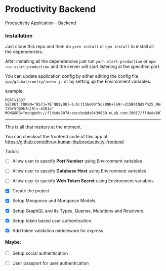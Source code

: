 # Productivity Backend
Productivity Application - Backend

### Installation

Just clone this repo
and then do `yarn install` or `npm install` to install all the dependencies.

After installing all the dependencies just run `yarn start:production` or `npm run start:production` and the server will start listening at the specified port.

You can update application config by either editing the config file `app/global/config/index.js` or by setting up the Environment variables.

example:

```
PORT=1337
SECRET_TOKEN="B57J=7B`NQ$y98|~5;hc715bo09^5oz8NR+]n9r~215B91Nd9P%25_N6r!GHcOKp|18y5-73Dr5^@9k7n]5l<-41D1o"
MONGODB="mongodb://fldsde8074:zxcvbn@ds0439839.mLab.com:29017/fldsde8074"
```


---

This is all that matters at the moment.

You can checkout the frontend code of this app at https://github.com/dhruv-kumar-jha/productivity-frontend


Todos:

- [ ] Allow user to specify **Port Number** using Environment variables
- [ ] Allow user to specify **Database Host** using Environment variables
- [ ] Allow user to specify **Web Token Secret** using Environment variables
- [x] Create the project
- [x] Setup Mongoose and Mongoose Models
- [x] Setup GraphQL and its Types, Queries, Mutations and Resolvers.
- [x] Setup token based user authentication
- [x] Add token validation middleware for express


#### Maybe:

- [ ] Setup social authentication
- [ ] User passport for user authentication

